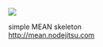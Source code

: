 
<img src='http://i.imgur.com/M1t76Kw.jpg'/><br />

simple MEAN skeleton<br />
<a href='http://mean.nodejitsu.com/'>http://mean.nodejitsu.com</a>

